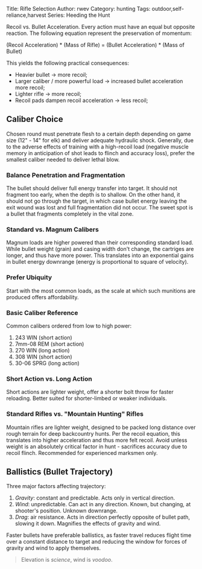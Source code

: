 Title: Rifle Selection
Author: rwev
Category: hunting
Tags: outdoor,self-reliance,harvest
Series: Heeding the Hunt

Recoil vs. Bullet Acceleration. Every action must have an equal but opposite reaction. The following equation represent the preservation of momentum:

(Recoil Acceleration) * (Mass of Rifle) = (Bullet Acceleration) * (Mass of Bullet)

This yields the following practical consequences:
- Heavier bullet <span>&#8594;</span> more recoil;
- Larger caliber / more powerful load <span>&#8594;</span> increased bullet acceleration more recoil;
- Lighter rifle <span>&#8594;</span> more recoil;
- Recoil pads dampen recoil acceleration <span>&#8594;</span> less recoil;

## Caliber Choice
Chosen round must penetrate flesh to a certain depth depending on game size (12" - 14" for elk) and deliver adequate hydraulic shock. Generally, due to the adverse effects of training with a high-recoil load (negative muscle memory in anticipation of shot leads to flinch and accuracy loss), prefer the smallest caliber needed to deliver lethal blow.

### Balance Penetration and Fragmentation
The bullet should deliver full energy transfer into target. It should not fragment too early, when the depth is to shallow. On the other hand, it should not go through the target, in which case bullet energy leaving the exit wound was lost and full fragmentation did not occur. The sweet spot is a bullet that fragments completely in the vital zone. 

### Standard vs. Magnum Calibers
Magnum loads are higher powered than their corresponding standard load. While bullet weight (grain) and casing width don't change, the cartriges are longer, and thus have more power. This translates into an exponential gains in bullet energy downrange (energy is proportional to square of velocity).

### Prefer Ubiquity
Start with the most common loads, as the scale at which such munitions are produced offers affordability. 

### Basic Caliber Reference
Common calibers ordered from low to high power:
1. 243 WIN (short action)
2. 7mm-08 REM (short action)
3. 270 WIN (long action)
4. 308 WIN (short action)
5. 30-06 SPRG (long action)

### Short Action vs. Long Action
Short actions are lighter weight, offer a shorter bolt throw for faster reloading. Better suited for shorter-limbed or weaker individuals. 

### Standard Rifles vs. "Mountain Hunting" Rifles
Mountain rifles are lighter weight, designed to be packed long distance over rough terrain for deep backcountry hunts. Per the recoil equation, this translates into higher acceleration and thus more felt recoil. Avoid unless weight is an absolutely critical factor in hunt - sacrifices accuracy due to recoil flinch. Recommended for experienced marksmen only.

## Ballistics (Bullet Trajectory)
Three major factors affecting trajectory:
1. *Gravity*: constant and predictable. Acts only in vertical direction.
2. *Wind*: unpredictable. Can act in any direction. Known, but changing, at shooter's position. Unknown downrange.
3. *Drag*: air resistance. Acts in direction perfectly opposite of bullet path, slowing it down. Magnifies the effects of gravity and wind.

Faster bullets have preferable ballistics, as faster travel reduces flight time over a constant distance to target and reducing the window for forces of gravity and wind to apply themselves.

> Elevation is _science_, wind is _voodoo_.


